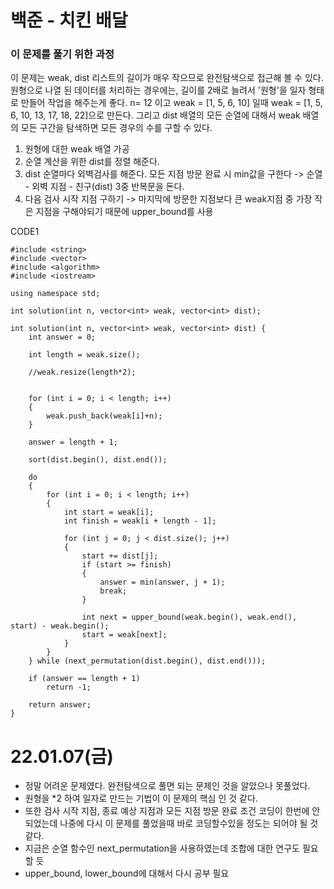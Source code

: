 # 백준 - 치킨 배달

### 이 문제를 풀기 위한 과정
이 문제는 weak, dist 리스트의 길이가 매우 작으므로 완전탐색으로 접근해 볼 수 있다.
원형으로 나열 된 데이터를 처리하는 경우에는, 길이를 2배로 늘려서 '원형'을 일자 형태로 만들어 작업을 해주는게 좋다.
n= 12 이고 weak = [1, 5, 6, 10] 일때 weak = [1, 5, 6, 10, 13, 17, 18, 22]으로 만든다.
그리고 dist 배열의 모든 순열에 대해서 weak 배열의 모든 구간을 탐색하면 모든 경우의 수를 구할 수 있다.

1. 원형에 대한 weak 배열 가공
2. 순열 계산을 위한 dist를 정렬 해준다.
3. dist 순열마다 외벽검사를 해준다. 모든 지점 방문 완료 시 min값을 구한다 -> 순열 - 외벽 지점 - 친구(dist) 3중 반복문을 돈다.
4. 다음 검사 시작 지점 구하기 -> 마지막에 방문한 지점보다 큰 weak지점 중 가장 작은 지점을 구해야되기 때문에 upper_bound를 사용

CODE1

    #include <string>
    #include <vector>
    #include <algorithm>
    #include <iostream>

    using namespace std;

    int solution(int n, vector<int> weak, vector<int> dist);

    int solution(int n, vector<int> weak, vector<int> dist) {
        int answer = 0;

        int length = weak.size();

        //weak.resize(length*2);


        for (int i = 0; i < length; i++)
        {
            weak.push_back(weak[i]+n);
        }

        answer = length + 1;

        sort(dist.begin(), dist.end());

        do
        {
            for (int i = 0; i < length; i++)
            {
                int start = weak[i];
                int finish = weak[i + length - 1];

                for (int j = 0; j < dist.size(); j++)
                {
                    start += dist[j];
                    if (start >= finish)
                    {
                        answer = min(answer, j + 1);
                        break;
                    }

                    int next = upper_bound(weak.begin(), weak.end(), start) - weak.begin();
                    start = weak[next];
                }
            }
        } while (next_permutation(dist.begin(), dist.end()));

        if (answer == length + 1)
            return -1;

        return answer;
    }


# 22.01.07(금)
* 정말 어려운 문제였다. 완전탐색으로 풀면 되는 문제인 것을 알았으나 못풀었다.
* 원형을 *2 하여 일자로 만드는 기법이 이 문제의 핵심 인 것 같다.
* 또한 검사 시작 지점, 종료 예상 지점과 모든 지점 방문 완료 조건 코딩이 한번에 안되었는데 나중에 다시 이 문제를 풀었을때 바로 코딩할수있을 정도는 되어야 될 것 같다.
* 지금은 순열 함수인 next_permutation을 사용하였는데 조합에 대한 연구도 필요 할 듯
* upper_bound, lower_bound에 대해서 다시 공부 필요